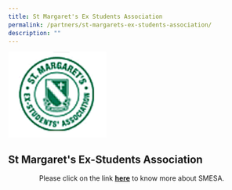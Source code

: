 ```yaml
---
title: St Margaret's Ex Students Association
permalink: /partners/st-margarets-ex-students-association/
description: ""
---
```

<img src="/images/08e0c3bc5_u6572.gif" style="width:200px">
<br>

## St Margaret's Ex-Students Association

<center>Please click on the link <a target="_blank" href="http://www.smesa.org.sg"><b>here</b></a> to know more about SMESA.  
</center>